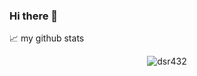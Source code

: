 ### Hi there 👋

<!--
**dsr432/dsr432** is a ✨ _special_ ✨ repository because its `README.md` (this file) appears on your GitHub profile.

Here are some ideas to get you started:

- 🔭 I’m currently working on ...
- 🌱 I’m currently learning ...
- 👯 I’m looking to collaborate on ...
- 🤔 I’m looking for help with ...
- 💬 Ask me about ...
- 📫 How to reach me: ...
- 😄 Pronouns: ...
- ⚡ Fun fact: ...
-->
📈 my github stats

<p align="center"> <img src="https://github-readme-stats.vercel.app/api?username=dsr432&show_icons=true&theme=gotham" alt="dsr432" />
